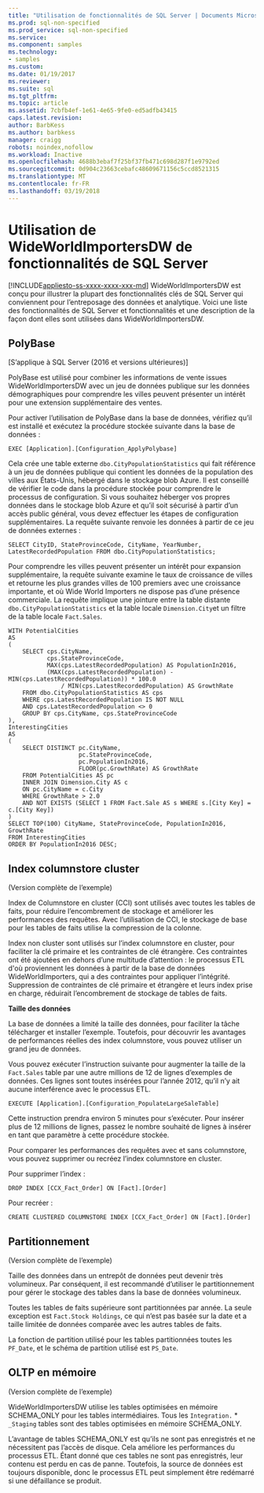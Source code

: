```yaml
---
title: "Utilisation de fonctionnalités de SQL Server | Documents Microsoft"
ms.prod: sql-non-specified
ms.prod_service: sql-non-specified
ms.service: 
ms.component: samples
ms.technology:
- samples
ms.custom: 
ms.date: 01/19/2017
ms.reviewer: 
ms.suite: sql
ms.tgt_pltfrm: 
ms.topic: article
ms.assetid: 7cbfb4ef-1e61-4e65-9fe0-ed5adfb43415
caps.latest.revision: 
author: BarbKess
ms.author: barbkess
manager: craigg
robots: noindex,nofollow
ms.workload: Inactive
ms.openlocfilehash: 4688b3ebaf7f25bf37fb471c698d287f1e9792ed
ms.sourcegitcommit: 0d904c23663cebafc48609671156c5ccd8521315
ms.translationtype: MT
ms.contentlocale: fr-FR
ms.lasthandoff: 03/19/2018
---
```

# <a name="wideworldimportersdw-use-of-sql-server-features-and-capabilities"></a>Utilisation de WideWorldImportersDW de fonctionnalités de SQL Server
[!INCLUDE[appliesto-ss-xxxx-xxxx-xxx-md](../../includes/appliesto-ss-xxxx-xxxx-xxx-md.md)]
WideWorldImportersDW est conçu pour illustrer la plupart des fonctionnalités clés de SQL Server qui conviennent pour l’entreposage des données et analytique. Voici une liste des fonctionnalités de SQL Server et fonctionnalités et une description de la façon dont elles sont utilisées dans WideWorldImportersDW.

## <a name="polybase"></a>PolyBase

[S’applique à SQL Server (2016 et versions ultérieures)]

PolyBase est utilisé pour combiner les informations de vente issues WideWorldImportersDW avec un jeu de données publique sur les données démographiques pour comprendre les villes peuvent présenter un intérêt pour une extension supplémentaire des ventes.

Pour activer l’utilisation de PolyBase dans la base de données, vérifiez qu’il est installé et exécutez la procédure stockée suivante dans la base de données :

    EXEC [Application].[Configuration_ApplyPolybase]

Cela crée une table externe `dbo.CityPopulationStatistics` qui fait référence à un jeu de données publique qui contient les données de la population des villes aux États-Unis, hébergé dans le stockage blob Azure. Il est conseillé de vérifier le code dans la procédure stockée pour comprendre le processus de configuration. Si vous souhaitez héberger vos propres données dans le stockage blob Azure et qu’il soit sécurisé à partir d’un accès public général, vous devez effectuer les étapes de configuration supplémentaires. La requête suivante renvoie les données à partir de ce jeu de données externes :

    SELECT CityID, StateProvinceCode, CityName, YearNumber, LatestRecordedPopulation FROM dbo.CityPopulationStatistics;

Pour comprendre les villes peuvent présenter un intérêt pour expansion supplémentaire, la requête suivante examine le taux de croissance de villes et retourne les plus grandes villes de 100 premiers avec une croissance importante, et où Wide World Importers ne dispose pas d’une présence commerciale. La requête implique une jointure entre la table distante `dbo.CityPopulationStatistics` et la table locale `Dimension.City`et un filtre de la table locale `Fact.Sales`.

    WITH PotentialCities
    AS
    (
        SELECT cps.CityName,
               cps.StateProvinceCode,
               MAX(cps.LatestRecordedPopulation) AS PopulationIn2016,
               (MAX(cps.LatestRecordedPopulation) - MIN(cps.LatestRecordedPopulation)) * 100.0
                   / MIN(cps.LatestRecordedPopulation) AS GrowthRate
        FROM dbo.CityPopulationStatistics AS cps
        WHERE cps.LatestRecordedPopulation IS NOT NULL
        AND cps.LatestRecordedPopulation <> 0
        GROUP BY cps.CityName, cps.StateProvinceCode
    ),
    InterestingCities
    AS
    (
        SELECT DISTINCT pc.CityName,
                        pc.StateProvinceCode,
                        pc.PopulationIn2016,
                        FLOOR(pc.GrowthRate) AS GrowthRate
        FROM PotentialCities AS pc
        INNER JOIN Dimension.City AS c
        ON pc.CityName = c.City
        WHERE GrowthRate > 2.0
        AND NOT EXISTS (SELECT 1 FROM Fact.Sale AS s WHERE s.[City Key] = c.[City Key])
    )
    SELECT TOP(100) CityName, StateProvinceCode, PopulationIn2016, GrowthRate
    FROM InterestingCities
    ORDER BY PopulationIn2016 DESC;

## <a name="clustered-columnstore-indexes"></a>Index columnstore cluster

(Version complète de l’exemple)

Index de Columnstore en cluster (CCI) sont utilisés avec toutes les tables de faits, pour réduire l’encombrement de stockage et améliorer les performances des requêtes. Avec l’utilisation de CCI, le stockage de base pour les tables de faits utilise la compression de la colonne.

Index non cluster sont utilisés sur l’index columnstore en cluster, pour faciliter la clé primaire et les contraintes de clé étrangère. Ces contraintes ont été ajoutées en dehors d’une multitude d’attention : le processus ETL d'où proviennent les données à partir de la base de données WideWorldImporters, qui a des contraintes pour appliquer l’intégrité. Suppression de contraintes de clé primaire et étrangère et leurs index prise en charge, réduirait l’encombrement de stockage de tables de faits.

**Taille des données**

La base de données a limité la taille des données, pour faciliter la tâche télécharger et installer l’exemple. Toutefois, pour découvrir les avantages de performances réelles des index columnstore, vous pouvez utiliser un grand jeu de données.

Vous pouvez exécuter l’instruction suivante pour augmenter la taille de la `Fact.Sales` table par une autre millions de 12 de lignes d’exemples de données. Ces lignes sont toutes insérées pour l’année 2012, qu’il n’y ait aucune interférence avec le processus ETL.

    EXECUTE [Application].[Configuration_PopulateLargeSaleTable]

Cette instruction prendra environ 5 minutes pour s’exécuter. Pour insérer plus de 12 millions de lignes, passez le nombre souhaité de lignes à insérer en tant que paramètre à cette procédure stockée.

Pour comparer les performances des requêtes avec et sans columnstore, vous pouvez supprimer ou recréez l’index columnstore en cluster.

Pour supprimer l’index :

    DROP INDEX [CCX_Fact_Order] ON [Fact].[Order]

Pour recréer :

    CREATE CLUSTERED COLUMNSTORE INDEX [CCX_Fact_Order] ON [Fact].[Order]

## <a name="partitioning"></a>Partitionnement

(Version complète de l’exemple)

Taille des données dans un entrepôt de données peut devenir très volumineux. Par conséquent, il est recommandé d’utiliser le partitionnement pour gérer le stockage des tables dans la base de données volumineux.

Toutes les tables de faits supérieure sont partitionnées par année. La seule exception est `Fact.Stock Holdings`, ce qui n’est pas basée sur la date et a taille limitée de données comparée avec les autres tables de faits.

La fonction de partition utilisé pour les tables partitionnées toutes les `PF_Date`, et le schéma de partition utilisé est `PS_Date`.

## <a name="in-memory-oltp"></a>OLTP en mémoire

(Version complète de l’exemple)

WideWorldImportersDW utilise les tables optimisées en mémoire SCHEMA_ONLY pour les tables intermédiaires. Tous les `Integration.` * `_Staging` tables sont des tables optimisées en mémoire SCHEMA_ONLY.

L’avantage de tables SCHEMA_ONLY est qu’ils ne sont pas enregistrés et ne nécessitent pas l’accès de disque. Cela améliore les performances du processus ETL. Étant donné que ces tables ne sont pas enregistrés, leur contenu est perdu en cas de panne. Toutefois, la source de données est toujours disponible, donc le processus ETL peut simplement être redémarré si une défaillance se produit.
